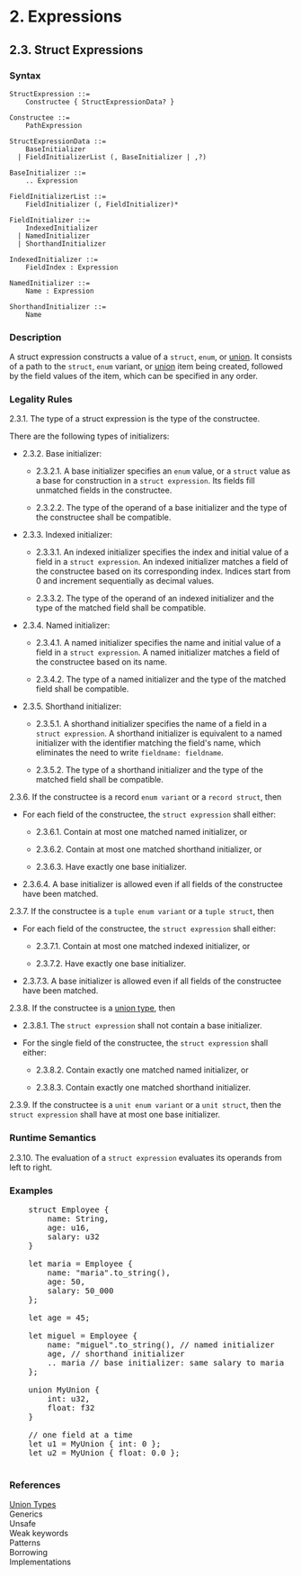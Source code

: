 # 2. Expressions
## 2.3. Struct Expressions <a name="struct-expressions"></a>

### Syntax
   <a name="struct-expression-syntax"></a>

    StructExpression ::=
        Constructee { StructExpressionData? }

    Constructee ::=
        PathExpression

    StructExpressionData ::=
        BaseInitializer
      | FieldInitializerList (, BaseInitializer | ,?)

    BaseInitializer ::=
        .. Expression

    FieldInitializerList ::=
        FieldInitializer (, FieldInitializer)*

    FieldInitializer ::=
        IndexedInitializer
      | NamedInitializer
      | ShorthandInitializer

    IndexedInitializer ::=
        FieldIndex : Expression

    NamedInitializer ::=
        Name : Expression

    ShorthandInitializer ::=
        Name


### Description
A struct expression constructs a value of a `struct`, `enum`, or [union](../../types/union/union.md#union). It consists of a path to the `struct`, `enum` variant, or [union](../../types/union/union.md#union) item being created, followed by the field values of the item, which can be specified in any order.


### Legality Rules

2.3.1. <!-- b730fdae-7557-43a0-b8b8-08b6999519c5 --> The type of a struct expression is the type of the constructee.

There are the following types of initializers:
- 2.3.2. Base initializer:

    - 2.3.2.1. <!-- f80fa0d8-b7af-4813-9bcf-c93180afaff8 --> A base initializer specifies an `enum` value, or a `struct` value as a base for construction in a `struct expression`. Its fields fill unmatched fields in the constructee.

    - 2.3.2.2. <!-- 56373834-34cc-41e2-a1f7-71528396212e --> The type of the operand of a base initializer and the type of the constructee shall be compatible.


- 2.3.3. Indexed initializer:

    - 2.3.3.1. <!-- b28816f0-4bff-4d4c-9d91-2325ec1c6c64 --> An indexed initializer specifies the index and initial value of a field in a `struct expression`. An indexed initializer matches a field of the constructee based on its corresponding index. Indices start from 0 and increment sequentially as decimal values. 

    - 2.3.3.2. <!-- 886d3a44-fcba-466d-ab0d-ab8bdc418555 --> The type of the operand of an indexed initializer and the type of the matched field shall be compatible.


- 2.3.4. Named initializer:

    - 2.3.4.1. <!-- faea36c2-0a93-4e1c-acd1-62272765b648 --> A named initializer specifies the name and initial value of a field in a `struct expression`. A named initializer matches a field of the constructee based on its name.

    - 2.3.4.2. <!-- f3930897-1745-4c56-9481-be35348298d5 --> The type of a named initializer and the type of the matched field shall be compatible.


- 2.3.5. Shorthand initializer:

    - 2.3.5.1. <!-- b25dfa42-3096-48c8-bd1e-274facf0a535 --> A shorthand initializer specifies the name of a field in a `struct expression`. A shorthand initializer is equivalent to a named initializer with the identifier matching the field's name, which eliminates the need to write `fieldname: fieldname`.

    - 2.3.5.2. <!-- bff40a5f-511f-4c3d-9455-74e279feed66 --> The type of a shorthand initializer and the type of the matched field shall be compatible.


2.3.6. If the constructee is a record `enum variant` or a `record struct`, then

- For each field of the constructee, the `struct expression` shall either:

    - 2.3.6.1. <!-- fd69399b-a526-4a5e-b9e5-4613ee3ebefb --> Contain at most one matched named initializer, or

    - 2.3.6.2. <!-- 501b97ab-69cb-4635-b36f-33cb5bfb13b3 --> Contain at most one matched shorthand initializer, or

    - 2.3.6.3. <!-- ffa5945e-1bb5-44df-aa1c-237f618477da --> Have exactly one base initializer.

- 2.3.6.4. <!-- 0266f04f-a627-4003-85fc-b0699e2cfc7a --> A base initializer is allowed even if all fields of the constructee have been matched.



2.3.7. If the constructee is a `tuple enum variant` or a `tuple struct`, then

- For each field of the constructee, the `struct expression` shall either:

    - 2.3.7.1. <!-- 0ac502a1-d910-4eed-afb6-de9c7c6b5cee --> Contain at most one matched indexed initializer, or

    - 2.3.7.2. <!-- 0e4de00d-138e-465b-bcbf-451b9b532055 --> Have exactly one base initializer.

- 2.3.7.3. <!-- 7ab47a32-86f1-4f00-9b07-1ed48aadcb2e --> A base initializer is allowed even if all fields of the constructee have been matched.




2.3.8. If the constructee is a [union type](../../types/union/union.md#union), then

- 2.3.8.1. <!-- 367c244b-0ac1-42d0-be03-3ad108ee89a3 --> The `struct expression` shall not contain a base initializer.

- For the single field of the constructee, the `struct expression` shall either:

    - 2.3.8.2. <!-- 123a48b7-d1ea-4efb-a53b-1f89cb837195 --> Contain exactly one matched named initializer, or

    - 2.3.8.3. <!-- 787ef148-019a-4599-b0f2-e155512cab99 --> Contain exactly one matched shorthand initializer.



2.3.9. <!-- a63297aa-a4d1-4ae1-819e-66b9c43ce432 --> If the constructee is a `unit enum variant` or a `unit struct`, then the `struct expression` shall have at most one base initializer.


### Runtime Semantics
2.3.10. <!-- f396e80e-02ba-46c9-89e4-776a5ad366b0 --> The evaluation of a `struct expression` evaluates its operands from left to right.

### Examples
<pre>
    struct Employee {
        name: String,
        age: u16,
        salary: u32
    }

    let maria = Employee {
        name: "maria".to_string(),
        age: 50,
        salary: 50_000
    };

    let age = 45;

    let miguel = Employee {
        name: "miguel".to_string(), // named initializer
        age, // shorthand initializer
        .. maria // base initializer: same salary to maria
    };

    union MyUnion {
        int: u32,
        float: f32
    }

    // one field at a time
    let u1 = MyUnion { int: 0 };
    let u2 = MyUnion { float: 0.0 };

</pre>

### References
[Union Types](../../types/union/union.md#union) \
Generics \
Unsafe \
Weak keywords \
Patterns \
Borrowing \
Implementations
